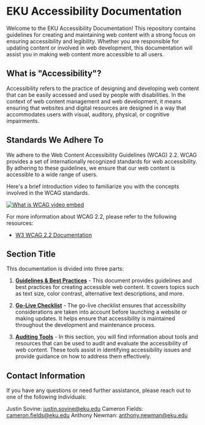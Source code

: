 # EKU Accessibility Documentation

Welcome to the EKU Accessibility Documentation! This repository contains guidelines for creating and maintaining web content with a strong focus on ensuring accessibility and legibility. Whether you are responsible for updating content or involved in web development, this documentation will assist you in making web content more accessible to all users.

## What is "Accessibility"?

Accessibility refers to the practice of designing and developing web content that can be easily accessed and used by people with disabilities. In the context of web content management and web development, it means ensuring that websites and digital resources are designed in a way that accommodates users with visual, auditory, physical, or cognitive impairments.

## Standards We Adhere To

We adhere to the Web Content Accessibility Guidelines (WCAG) 2.2. WCAG provides a set of internationally recognized standards for web accessibility. By adhering to these guidelines, we ensure that our web content is accessible to a wide range of users. 

Here's a brief introduction video to familiarize you with the concepts involved in the WCAG standards.

[![What is WCAG video embed](https://img.youtube.com/vi/FsGussrOX60/0.jpg)](https://www.youtube.com/watch?v=FsGussrOX60)

For more information about WCAG 2.2, please refer to the following resources:

* [W3 WCAG 2.2 Documentation](https://www.w3.org/WAI/WCAG22/Understanding/)

## Section Title

This documentation is divided into three parts:

1. **[Guidelines & Best Practices](guidelines-and-best-practices.md)** - This document provides guidelines and best practices for creating accessible web content. It covers topics such as text size, color contrast, alternative text descriptions, and more.
   
2. **[Go-Live Checklist](go-live-checklist.md)** - The go-live checklist ensures that accessibility considerations are taken into account before launching a website or making updates. It helps ensure that accessibility is maintained throughout the development and maintenance process.
   
3. **[Auditing Tools](auditing-tools.md)** - In this section, you will find information about tools and resources that can be used to audit and evaluate the accessibility of web content. These tools assist in identifying accessibility issues and provide guidance on how to address them effectively.

## Contact Information

If you have any questions or need further assistance, please reach out to one of the following individuals:

Justin Sovine: justin.sovine@eku.edu
Cameron Fields: cameron.fields@eku.edu
Anthony Newman: anthony.newman@eku.edu
